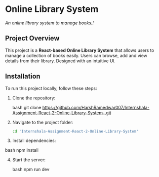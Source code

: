 # **Online Library System**

_An online library system to manage books.!_

 
## Project Overview

This project is a **React-based Online Library System** that allows users to manage a collection of books easily. Users can browse, add and view details from their library. Designed with an intuitive UI.
 

## Installation

To run this project locally, follow these steps:

1. Clone the repository:

    bash
   git clone https://github.com/HarshRamedwar007/Internshala-Assignment-React-2-Online-Library-System-.git
   

2. Navigate to the project folder:

   ```bash
   cd 'Internshala-Assignment-React-2-Online-Library-System'
   ```

3. Install dependencies:

  bash
   npm install
   

4. Start the  server:

    bash
   npm run dev
    

 
 
